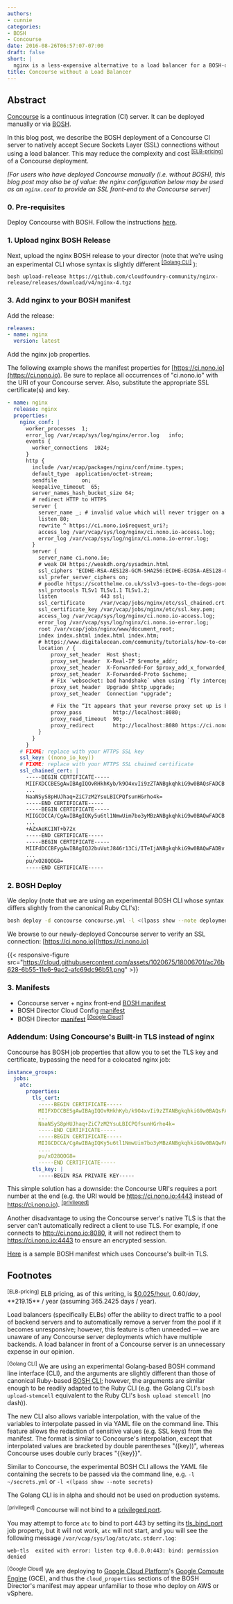 ```yaml
---
authors:
- cunnie
categories:
- BOSH
- Concourse
date: 2016-08-26T06:57:07-07:00
draft: false
short: |
  nginx is a less-expensive alternative to a load balancer for a BOSH-deployed Concourse server's SSL termination.
title: Concourse without a Load Balancer
---
```


## Abstract

[Concourse](http://concourse.ci/) is a continuous integration (CI) server. It
can be deployed manually or via
[BOSH](http://concourse.ci/clusters-with-bosh.html).

In this blog post, we describe the BOSH deployment of a Concourse CI server to
natively accept Secure Sockets Layer (SSL) connections without using a load
balancer. This may reduce the complexity and cost
<sup>[[ELB-pricing]](#ELB-pricing)</sup> of a Concourse deployment.

*[For users who have deployed Concourse manually (i.e. without BOSH), this blog
post may also be of value: the nginx configuration below may be used as an
`nginx.conf` to provide an SSL front-end to the Concourse server]*

### 0. Pre-requisites

Deploy Concourse with BOSH. Follow the instructions
[here](http://concourse.ci/clusters-with-bosh.html).

### 1. Upload nginx BOSH Release

Next, upload the nginx BOSH release to your director (note that we're using an
experimental CLI whose syntax is slightly different <sup>[[Golang
CLI]](#golangcli)</sup> ):

```
bosh upload-release https://github.com/cloudfoundry-community/nginx-release/releases/download/v4/nginx-4.tgz
```

### 3. Add nginx to your BOSH manifest

Add the release:

```yaml
releases:
- name: nginx
  version: latest
```

Add the nginx job properties.

The following example shows the manifest properties for
[https://ci.nono.io](https://ci.nono.io). Be sure to replace all occurrences of
"ci.nono.io" with the URI of your Concourse server. Also, substitute the
appropriate SSL certificate(s) and key.

```yaml
- name: nginx
  release: nginx
  properties:
    nginx_conf: |
      worker_processes  1;
      error_log /var/vcap/sys/log/nginx/error.log   info;
      events {
        worker_connections  1024;
      }
      http {
        include /var/vcap/packages/nginx/conf/mime.types;
        default_type  application/octet-stream;
        sendfile        on;
        keepalive_timeout  65;
        server_names_hash_bucket_size 64;
        # redirect HTTP to HTTPS
        server {
          server_name _; # invalid value which will never trigger on a real hostname.
          listen 80;
          rewrite ^ https://ci.nono.io$request_uri?;
          access_log /var/vcap/sys/log/nginx/ci.nono.io-access.log;
          error_log /var/vcap/sys/log/nginx/ci.nono.io-error.log;
        }
        server {
          server_name ci.nono.io;
          # weak DH https://weakdh.org/sysadmin.html
          ssl_ciphers 'ECDHE-RSA-AES128-GCM-SHA256:ECDHE-ECDSA-AES128-GCM-SHA256:ECDHE-RSA-AES256-GCM-SHA384:ECDHE-ECDSA-AES256-GCM-SHA384:DHE-RSA-AES128-GCM-SHA256:DHE-DSS-AES128-GCM-SHA256:kEDH+AESGCM:ECDHE-RSA-AES128-SHA256:ECDHE-ECDSA-AES128-SHA256:ECDHE-RSA-AES128-SHA:ECDHE-ECDSA-AES128-SHA:ECDHE-RSA-AES256-SHA384:ECDHE-ECDSA-AES256-SHA384:ECDHE-RSA-AES256-SHA:ECDHE-ECDSA-AES256-SHA:DHE-RSA-AES128-SHA256:DHE-RSA-AES128-SHA:DHE-DSS-AES128-SHA256:DHE-RSA-AES256-SHA256:DHE-DSS-AES256-SHA:DHE-RSA-AES256-SHA:AES128-GCM-SHA256:AES256-GCM-SHA384:AES128-SHA256:AES256-SHA256:AES128-SHA:AES256-SHA:AES:CAMELLIA:DES-CBC3-SHA:!aNULL:!eNULL:!EXPORT:!DES:!RC4:!MD5:!PSK:!aECDH:!EDH-DSS-DES-CBC3-SHA:!EDH-RSA-DES-CBC3-SHA:!KRB5-DES-CBC3-SHA';
          ssl_prefer_server_ciphers on;
          # poodle https://scotthelme.co.uk/sslv3-goes-to-the-dogs-poodle-kills-off-protocol/
          ssl_protocols TLSv1 TLSv1.1 TLSv1.2;
          listen              443 ssl;
          ssl_certificate     /var/vcap/jobs/nginx/etc/ssl_chained.crt.pem;
          ssl_certificate_key /var/vcap/jobs/nginx/etc/ssl.key.pem;
          access_log /var/vcap/sys/log/nginx/ci.nono.io-access.log;
          error_log /var/vcap/sys/log/nginx/ci.nono.io-error.log;
          root /var/vcap/jobs/nginx/www/document_root;
          index index.shtml index.html index.htm;
          # https://www.digitalocean.com/community/tutorials/how-to-configure-nginx-with-ssl-as-a-reverse-proxy-for-jenkins
          location / {
              proxy_set_header  Host $host;
              proxy_set_header  X-Real-IP $remote_addr;
              proxy_set_header  X-Forwarded-For $proxy_add_x_forwarded_for;
              proxy_set_header  X-Forwarded-Proto $scheme;
              # Fix `websocket: bad handshake` when using `fly intercept`
              proxy_set_header  Upgrade $http_upgrade;
              proxy_set_header  Connection "upgrade";

              # Fix the “It appears that your reverse proxy set up is broken" error.
              proxy_pass          http://localhost:8080;
              proxy_read_timeout  90;
              proxy_redirect      http://localhost:8080 https://ci.nono.io;
          }
        }
      }
    # FIXME: replace with your HTTPS SSL key
    ssl_key: ((nono_io_key))
    # FIXME: replace with your HTTPS SSL chained certificate
    ssl_chained_cert: |
      -----BEGIN CERTIFICATE-----
      MIIFXDCCBESgAwIBAgIQOvRHkhKyb/k9O4xvIi9zZTANBgkqhkiG9w0BAQsFADCB
      ...
      NaaNSyS8pHUJhaq+ZiC7zM2YsuLBICPQfsunHGrho4k=
      -----END CERTIFICATE-----
      -----BEGIN CERTIFICATE-----
      MIIGCDCCA/CgAwIBAgIQKy5u6tl1NmwUim7bo3yMBzANBgkqhkiG9w0BAQwFADCB
      ...
      +AZxAeKCINT+b72x
      -----END CERTIFICATE-----
      -----BEGIN CERTIFICATE-----
      MIIFdDCCBFygAwIBAgIQJ2buVutJ846r13Ci/ITeIjANBgkqhkiG9w0BAQwFADBv
      ...
      pu/xO28QOG8=
      -----END CERTIFICATE-----
```

### 2. BOSH Deploy

We deploy (note that we are using an experimental BOSH CLI whose syntax
differs slightly from the canonical Ruby CLI's):

```sh
bosh deploy -d concourse concourse.yml -l <(lpass show --note deployments)
```

We browse to our newly-deployed Concourse server to verify an SSL connection:
[https://ci.nono.io](https://ci.nono.io)

{{< responsive-figure src="https://cloud.githubusercontent.com/assets/1020675/18006701/ac76b628-6b55-11e6-9ac2-afc69dc96b51.png" >}}

### 3. Manifests

* Concourse server + nginx front-end [BOSH
manifest](https://github.com/cunnie/deployments/blob/84900b6067b8d935e86991f428c4f246914082b7/concourse.yml)
* BOSH Director Cloud Config
[manifest](https://github.com/cunnie/deployments/blob/84900b6067b8d935e86991f428c4f246914082b7/cloud-config-gce.yml)
* BOSH Director
[manifest](https://github.com/cunnie/deployments/blob/84900b6067b8d935e86991f428c4f246914082b7/bosh-gce.yml)
<sup>[[Google Cloud]](#google_cloud)</sup>

### Addendum: Using Concourse's Built-in TLS instead of nginx

Concourse has BOSH job properties that allow you to set the TLS key and
certificate, bypassing the need for a colocated nginx job:

```yaml
instance_groups:
  jobs:
    atc:
      properties:
        tls_cert:
          -----BEGIN CERTIFICATE-----
          MIIFXDCCBESgAwIBAgIQOvRHkhKyb/k9O4xvIi9zZTANBgkqhkiG9w0BAQsFADCB
          ...
          NaaNSyS8pHUJhaq+ZiC7zM2YsuLBICPQfsunHGrho4k=
          -----END CERTIFICATE-----
          -----BEGIN CERTIFICATE-----
          MIIGCDCCA/CgAwIBAgIQKy5u6tl1NmwUim7bo3yMBzANBgkqhkiG9w0BAQwFADCB
          ....
          pu/xO28QOG8=
          -----END CERTIFICATE-----
        tls_key: |
          -----BEGIN RSA PRIVATE KEY-----
```

This simple solution has a downside: the Concourse URI's requires a port number
at the end (e.g. the URI would be https://ci.nono.io:4443 instead of
https://ci.nono.io). <sup>[[privileged]](#privileged)</sup>

Another disadvantage to using the Concourse server's native TLS is that the
server can't automatically redirect a client to use TLS. For example, if one
connects to http://ci.nono.io:8080, it will not redirect them to
https://ci.nono.io:4443 to ensure an encrypted session.

[Here](https://github.com/cunnie/deployments/blob/1e9a96203acfd806822834f4d6932225771c834b/concourse.yml)
is a sample BOSH manifest which uses Concourse's built-in TLS.

## Footnotes

<a name="ELB-pricing"><sup>[ELB-pricing]</sup></a> ELB pricing, as of this
writing, is
[$0.025/hour](https://aws.amazon.com/elasticloadbalancing/pricing/), $0.60/day,
**$219.15** / year (assuming 365.2425 days / year).

Load balancers (specifically ELBs) offer the ability to direct traffic to a pool
of backend servers and to automatically remove a server from the pool if it
becomes unresponsive; however, this feature is often unneeded &mdash; we are
unaware of any Concourse server deployments which have multiple backends. A load
balancer in front of a Concourse server is an unnecessary expense in our opinion.

<a name="golangcli"><sup>[Golang CLI]</sup></a>
We are using an experimental Golang-based BOSH command line interface (CLI), and
the arguments are slightly different than those of canonical Ruby-based [BOSH
CLI](https://github.com/cloudfoundry/bosh/tree/master/bosh_cli); however, the
arguments are similar enough to be readily adapted to the Ruby CLI (e.g. the
Golang CLI's `bosh upload-stemcell` equivalent to the Ruby CLI's `bosh upload
stemcell` (no dash)).

The new CLI also allows variable interpolation, with the value of the variables
to interpolate passed in via YAML file on the command line. This feature allows
the redaction of sensitive values (e.g. SSL keys) from the manifest. The format
is similar to Concourse's interpolation, except that interpolated values are
bracketed by double parentheses "((key))", whereas Concourse uses double curly
braces "{{key}}".

Similar to Concourse, the experimental BOSH CLI allows the YAML file containing
the secrets to be passed via the command line, e.g. `-l ~/secrets.yml` or
`-l <(lpass show --note secrets)`

The Golang CLI is in alpha and should not be used on production systems.

<a name="privileged"><sup>[privileged]</sup></a> Concourse will not bind to a
[privileged
port](http://unix.stackexchange.com/questions/16564/why-are-the-first-1024-ports-restricted-to-the-root-user-only).

You may attempt to force `atc` to bind to port 443 by setting its
[tls_bind_port](https://github.com/concourse/concourse/blob/b0d0c99edb7a1f379c350426d0e71ab16b74da56/jobs/atc/spec#L42-L45)
job property, but it will not work,  `atc` will not start, and you will see the
following message `/var/vcap/sys/log/atc/atc.stderr.log`:

```
web-tls  exited with error: listen tcp 0.0.0.0:443: bind: permission denied
```

<a name="google_cloud"><sup>[Google Cloud]</sup></a>
We are deploying to [Google Cloud Platform](https://cloud.google.com/)'s [Google
Compute Engine](https://cloud.google.com/compute/) (GCE), and thus the
`cloud_properties` sections of the BOSH Director's manifest may appear
unfamiliar to those who deploy on AWS or vSphere.
